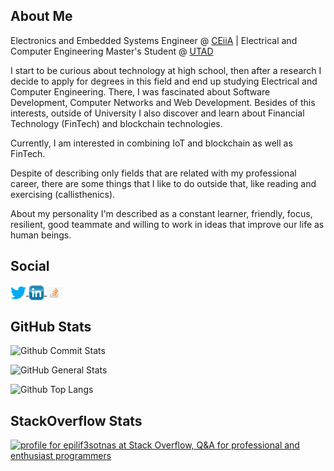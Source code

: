 ## About Me

Electronics and Embedded Systems Engineer @ [CEiiA](https://www.ceiia.com) | Electrical and Computer Engineering Master's Student @ [UTAD](https://www.utad.pt)

I start to be curious about technology at high school, then after a research I decide to apply for degrees in this field and end up studying Electrical and Computer Engineering. There, I was fascinated about Software Development, Computer Networks and Web Development. Besides of this interests, outside of University I also discover and learn about Financial Technology (FinTech) and blockchain technologies.

Currently, I am interested in combining IoT and blockchain as well as FinTech.

Despite of describing only fields that are related with my professional career, there are some things that I like to do outside that, like reading and exercising (callisthenics). 

About my personality I'm described as a constant learner, friendly, focus, resilient, good teammate and willing to work in ideas that improve our life as human beings.

## Social

<div>
  <a href="https://twitter.com/epilif3sotnas">
    <img style="width: 25px;" align="center" src="https://github.com/epilif3sotnas/epilif3sotnas/blob/main/social/Twitter.png" />
  </a>
  
  <a href="https://www.linkedin.com/in/epilif3sotnas">
    <img style="width: 25px;" align="center" src="https://github.com/epilif3sotnas/epilif3sotnas/blob/main/social/LinkedIn.png" />
  </a>
  
  <a href="https://stackoverflow.com/users/13237815/epilif3sotnas">
    <img style="width: 25px;" align="center" src="https://github.com/epilif3sotnas/epilif3sotnas/blob/main/social/Stack-Overflow.png" />
  </a>
</div>

## GitHub Stats

![Github Commit Stats](https://streak-stats.demolab.com/?user=epilif3sotnas&theme=dark)

![GitHub General Stats](https://github-readme-stats.vercel.app/api?username=epilif3sotnas&theme=dark)

![Github Top Langs](https://github-readme-stats.vercel.app/api/top-langs/?username=epilif3sotnas&theme=dark)


## StackOverflow Stats

<a href="https://stackoverflow.com/users/13237815/epilif3sotnas"><img src="https://stackoverflow.com/users/flair/13237815.png?theme=dark" width="208" height="58" alt="profile for epilif3sotnas at Stack Overflow, Q&amp;A for professional and enthusiast programmers" title="profile for epilif3sotnas at Stack Overflow, Q&amp;A for professional and enthusiast programmers"></a>
